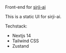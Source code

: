 Front-end for [sirji-ai](https://github.com/sirji-ai/sirji)

This is a static UI for sirji-ai.

Techstack:
- Nextjs 14
- Tailwind CSS
- Zustand
